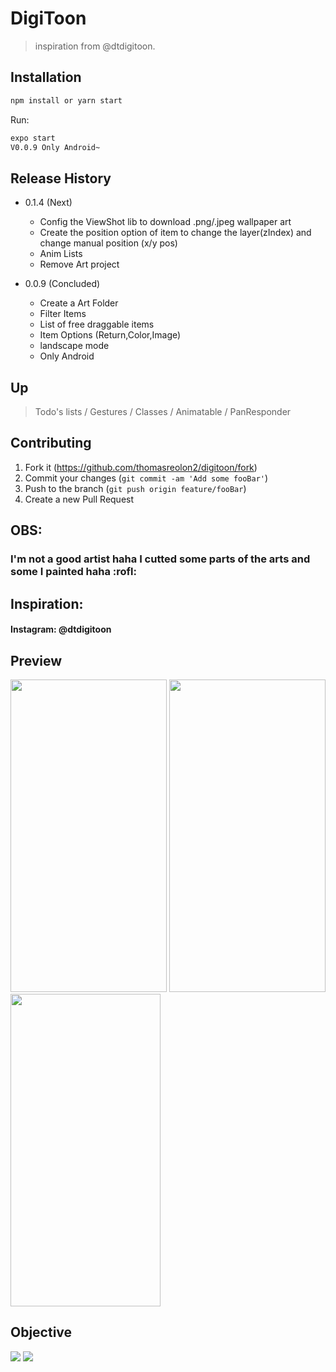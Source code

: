 # DigiToon
> inspiration from @dtdigitoon.

## Installation

```sh
npm install or yarn start
```

Run:

```sh
expo start
V0.0.9 Only Android~
```

## Release History

* 0.1.4 (Next)
    * Config the ViewShot lib to download .png/.jpeg wallpaper art
    * Create the position option of item to change the layer(zIndex) and change manual position (x/y pos)
    * Anim Lists
    * Remove Art project
    
* 0.0.9 (Concluded)
    * Create a Art Folder
    * Filter Items
    * List of free draggable items
    * Item Options (Return,Color,Image)
    * landscape mode
    * Only Android

## Up

> Todo's lists /
> Gestures /
> Classes /
> Animatable /
> PanResponder 

## Contributing

1. Fork it (<https://github.com/thomasreolon2/digitoon/fork>)
2. Commit your changes (`git commit -am 'Add some fooBar'`)
3. Push to the branch (`git push origin feature/fooBar`)
4. Create a new Pull Request

## OBS:
 <h3>I'm not a good artist haha ​​I cutted some parts of the arts and some I painted haha :rofl:	</h3>

## Inspiration:
 <h4> Instagram: @dtdigitoon	</h4>



## Preview

<img src="https://i.giphy.com/media/vpDKQimEvQuENfBdqy/giphy.webp" width="250" height="500"> <img src="https://media.giphy.com/media/YdduKkKMVxKSEC2TXh/giphy.gif" width="250" height="500"> <img src="https://i.ibb.co/DwKhX5L/example.png" width="240" height="500">

## Objective
<img src="https://instagram.fnvt1-1.fna.fbcdn.net/v/t51.2885-15/sh0.08/e35/s640x640/94477540_259532908425544_3175183312339687719_n.jpg?_nc_ht=instagram.fnvt1-1.fna.fbcdn.net&_nc_cat=104&_nc_ohc=koT0sX67NnEAX-YQzlp&oh=529aa86ba40da0ede83f426b517aff12&oe=5F90C2EB">

<img src="https://instagram.fnvt1-1.fna.fbcdn.net/v/t51.2885-15/sh0.08/e35/s640x640/95688270_2748763058684781_3468710427250299789_n.jpg?_nc_ht=instagram.fnvt1-1.fna.fbcdn.net&_nc_cat=109&_nc_ohc=itOkeftdwHcAX-g17hy&oh=68f7c1309355ba03583172811e64885f&oe=5F919FFA">

